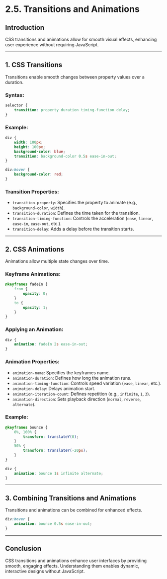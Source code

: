# 2.5. Transitions and Animations

## Introduction
CSS transitions and animations allow for smooth visual effects, enhancing user experience without requiring JavaScript.

---

## 1. CSS Transitions
Transitions enable smooth changes between property values over a duration.

### Syntax:
```css
selector {
    transition: property duration timing-function delay;
}
```

### Example:
```css
div {
    width: 100px;
    height: 100px;
    background-color: blue;
    transition: background-color 0.5s ease-in-out;
}

div:hover {
    background-color: red;
}
```

### Transition Properties:
- `transition-property`: Specifies the property to animate (e.g., `background-color`, `width`).
- `transition-duration`: Defines the time taken for the transition.
- `transition-timing-function`: Controls the acceleration (`ease`, `linear`, `ease-in`, `ease-out`, etc.).
- `transition-delay`: Adds a delay before the transition starts.

---

## 2. CSS Animations
Animations allow multiple state changes over time.

### Keyframe Animations:
```css
@keyframes fadeIn {
    from {
        opacity: 0;
    }
    to {
        opacity: 1;
    }
}
```

### Applying an Animation:
```css
div {
    animation: fadeIn 2s ease-in-out;
}
```

### Animation Properties:
- `animation-name`: Specifies the keyframes name.
- `animation-duration`: Defines how long the animation runs.
- `animation-timing-function`: Controls speed variation (`ease`, `linear`, etc.).
- `animation-delay`: Delays animation start.
- `animation-iteration-count`: Defines repetition (e.g., `infinite`, `1`, `3`).
- `animation-direction`: Sets playback direction (`normal`, `reverse`, `alternate`).

### Example:
```css
@keyframes bounce {
    0%, 100% {
        transform: translateY(0);
    }
    50% {
        transform: translateY(-20px);
    }
}

div {
    animation: bounce 1s infinite alternate;
}
```

---

## 3. Combining Transitions and Animations
Transitions and animations can be combined for enhanced effects.
```css
div:hover {
    animation: bounce 0.5s ease-in-out;
}
```

---

## Conclusion
CSS transitions and animations enhance user interfaces by providing smooth, engaging effects. Understanding them enables dynamic, interactive designs without JavaScript.

